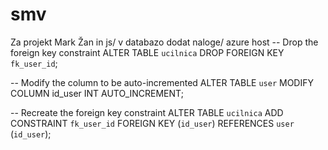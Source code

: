 # smv
Za projekt Mark Žan in js/
v databazo dodat naloge/
azure host
-- Drop the foreign key constraint
ALTER TABLE `ucilnica` DROP FOREIGN KEY `fk_user_id`;

-- Modify the column to be auto-incremented
ALTER TABLE `user` MODIFY COLUMN id_user INT AUTO_INCREMENT;

-- Recreate the foreign key constraint
ALTER TABLE `ucilnica` ADD CONSTRAINT `fk_user_id` FOREIGN KEY (`id_user`) REFERENCES `user` (`id_user`);
